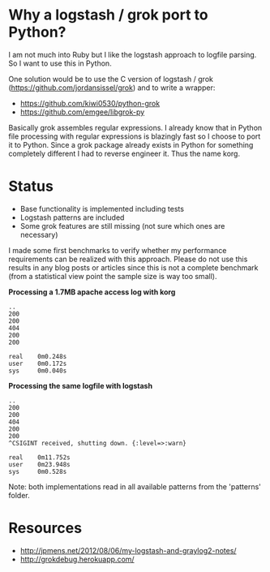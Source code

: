 Why a logstash / grok port to Python?
=====================================

I am not much into Ruby but I like the logstash approach to logfile parsing. So I want to use this in Python.

One solution would be to use the C version of logstash / grok (https://github.com/jordansissel/grok) and to write a wrapper:

* https://github.com/kiwi0530/python-grok
* https://github.com/emgee/libgrok-py

Basically grok assembles regular expressions. I already know that in Python file processing with regular expressions is blazingly fast so I choose to port it to Python. Since a grok package already exists in Python for something completely different I had to reverse engineer it. Thus the name korg.


Status
======

* Base functionality is implemented including tests
* Logstash patterns are included
* Some grok features are still missing (not sure which ones are necessary)

I made some first benchmarks to verify whether my performance requirements can be realized with this approach. Please do not use this results in any blog posts or articles since this is not a complete benchmark (from a statistical view point the sample size is way too small).


**Processing a 1.7MB apache access log with korg**

	..
	200
	200
	404
	200
	200

	real	0m0.248s
	user	0m0.172s
	sys 	0m0.040s


**Processing the same logfile with logstash**

	..
	200
	200
	404
	200
	200
	^CSIGINT received, shutting down. {:level=>:warn}

	real	0m11.752s
	user	0m23.948s
	sys 	0m0.528s

Note: both implementations read in all available patterns from the 'patterns' folder.


Resources
=========

* http://jpmens.net/2012/08/06/my-logstash-and-graylog2-notes/
* http://grokdebug.herokuapp.com/
